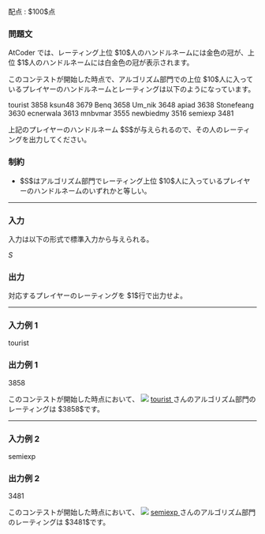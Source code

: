 
<div>

<span>

<span>

<p>
配点 : $100$点
</p>

<div>

<section>

### **問題文**

<p>
AtCoder では、レーティング上位 $10$人のハンドルネームには金色の冠が、上位 $1$人のハンドルネームには白金色の冠が表示されます。
</p>

<p>
このコンテストが開始した時点で、アルゴリズム部門での上位 $10$人に入っているプレイヤーのハンドルネームとレーティングは以下のようになっています。
</p>

<div>

tourist 3858
ksun48 3679
Benq 3658
Um_nik 3648
apiad 3638
Stonefeang 3630
ecnerwala 3613
mnbvmar 3555
newbiedmy 3516
semiexp 3481

</div>

<p>
上記のプレイヤーのハンドルネーム $S$が与えられるので、その人のレーティングを出力してください。
</p>

</section>

</div>

<div>

<section>

### **制約**

<ul>

<li>
$S$はアルゴリズム部門でレーティング上位 $10$人に入っているプレイヤーのハンドルネームのいずれかと等しい。
</li>

</ul>

</section>

</div>

---

<div>

<div>

<section>

### **入力**

<p>
入力は以下の形式で標準入力から与えられる。
</p>

<div>

$S$
</div>

</section>

</div>

<div>

<section>

### **出力**

<p>
対応するプレイヤーのレーティングを $1$行で出力せよ。
</p>

</section>

</div>

</div>

---

<div>

<section>

### **入力例 1**

<div>

tourist

</div>

</section>

</div>

<div>

<section>

### **出力例 1**

<div>

3858

</div>

<p>
このコンテストが開始した時点において、
<img src="https://atcoder.jp//img.atcoder.jp/assets/icon/crown_champion.png">

</img>
<a href="https://atcoder.jp/contests/abc319/tasks/abc319_a/users/tourist">
<span>
tourist
</span>
</a>さんのアルゴリズム部門のレーティングは $3858$です。
</p>

</section>

</div>

---

<div>

<section>

### **入力例 2**

<div>

semiexp

</div>

</section>

</div>

<div>

<section>

### **出力例 2**

<div>

3481

</div>

<p>
このコンテストが開始した時点において、
<img src="https://atcoder.jp//img.atcoder.jp/assets/icon/crown_gold.png">

</img>
<a href="https://atcoder.jp/contests/abc319/tasks/abc319_a/users/semiexp">
<span>
semiexp
</span>
</a>さんのアルゴリズム部門のレーティングは $3481$です。
</p>

</section>

</div>

</span>

</span>

</div>
